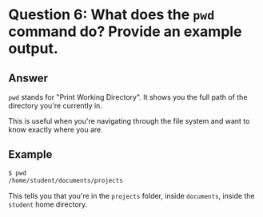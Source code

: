# Question 6: What does the `pwd` command do? Provide an example output.

## Answer

`pwd` stands for "Print Working Directory". It shows you the full path of the directory you're currently in.

This is useful when you're navigating through the file system and want to know exactly where you are.

## Example

```bash
$ pwd
/home/student/documents/projects
```

This tells you that you're in the `projects` folder, inside `documents`, inside the `student` home directory.
